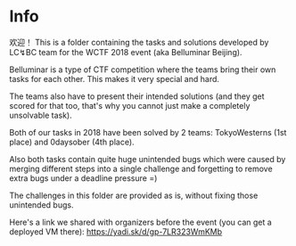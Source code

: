 # Info

欢迎！
This is a folder containing the tasks and solutions developed by LC↯BC team for the WCTF 2018 event (aka Belluminar Beijing).

Belluminar is a type of CTF competition where the teams bring their own tasks for each other.
This makes it very special and hard.

The teams also have to present their intended solutions (and they get scored for that too, that's why you cannot just make a completely unsolvable task).

Both of our tasks in 2018 have been solved by 2 teams: TokyoWesterns (1st place) and 0daysober (4th place).

Also both tasks contain quite huge unintended bugs which were caused by merging different steps into a single challenge and forgetting to remove extra bugs under a deadline pressure =)

The challenges in this folder are provided as is, without fixing those unintended bugs.

Here's a link we shared with organizers before the event (you can get a deployed VM there): https://yadi.sk/d/gp-7LR323WmKMb
